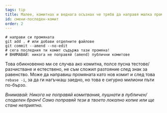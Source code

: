 ```yaml
---
tags: tip
title: Малее, комитнах и веднага осъзнах че трябв да направя малка промяна!
id: смени-последен-комит
order: 2
---
```


```git
# направи си промяната
git add . # или добави отделните файлове
git commit --amend --no-edit
# сега последния ти комит съдържа тази промяна!
# ВНИМАВАЙ: никога не поправяй (amend) публични комитове
```

Това обикновенно ми се случва ако комитна, полсе пусна тестове/разчистване и естествено, не съм сложил разтояние след знак за равенство. Може да направиш промяната като нов комит и след това `rebase -i`, за да ги нагъчкаш заедно, но това е сигурно милиони пъти по-бързо. 

*Внимавай: Никога не поправяй комитвания, пушнати в публичен/споделен бранч! Само поправяй тези в твоето локално копие или ще стане неприятно.*